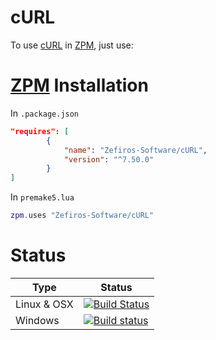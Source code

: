 # cURL
To use [cURL](https://github.com/curl/curl.git) in [ZPM](http://zpm.zefiros.eu), just use:

# [ZPM](http://zpm.zefiros.eu) Installation
In `.package.json`
```json
"requires": [
		{
			"name": "Zefiros-Software/cURL",
			"version": "^7.50.0"
		}
]
```

In `premake5.lua`
```lua
zpm.uses "Zefiros-Software/cURL"
```

# Status
Type        | Status
----------- | -------
Linux & OSX | [![Build Status](https://travis-ci.org/Zefiros-Software/SFML.svg?branch=master)](https://travis-ci.org/Zefiros-Software/SFML)
Windows     | [![Build status](https://ci.appveyor.com/api/projects/status/b4syumypyox1y09w?svg=true)](https://ci.appveyor.com/project/Zefiros-Software/sfml)